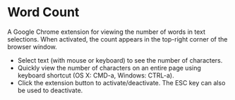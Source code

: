 # Word Count

A Google Chrome extension for viewing the number of words in text selections. When activated, the count appears in the top-right corner of the browser window.

- Select text (with mouse or keyboard) to see the number of characters.
- Quickly view the number of characters on an entire page using keyboard shortcut (OS X: CMD-a, Windows: CTRL-a).
- Click the extension button to activate/deactivate. The ESC key can also be used to deactivate.
